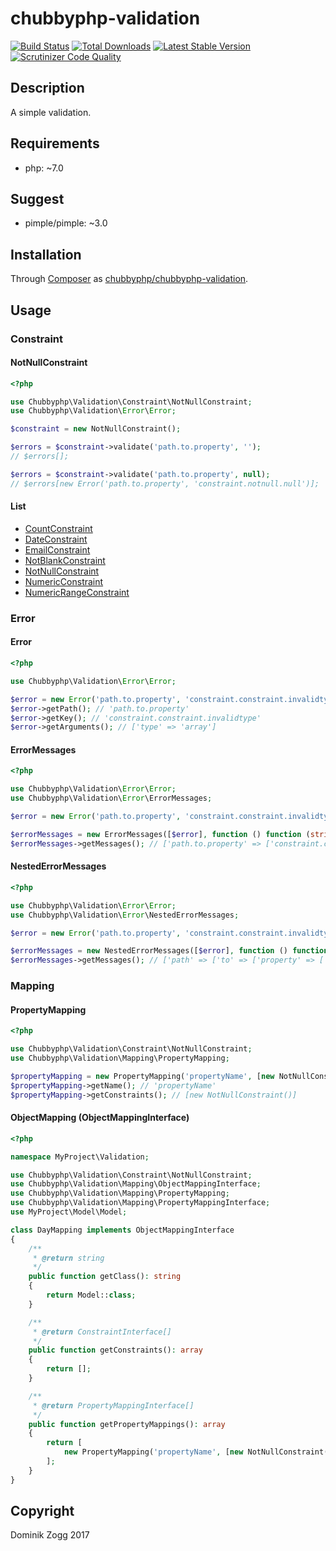 # chubbyphp-validation

[![Build Status](https://api.travis-ci.org/chubbyphp/chubbyphp-validation.png?branch=master)](https://travis-ci.org/chubbyphp/chubbyphp-validation)
[![Total Downloads](https://poser.pugx.org/chubbyphp/chubbyphp-validation/downloads.png)](https://packagist.org/packages/chubbyphp/chubbyphp-validation)
[![Latest Stable Version](https://poser.pugx.org/chubbyphp/chubbyphp-validation/v/stable.png)](https://packagist.org/packages/chubbyphp/chubbyphp-validation)
[![Scrutinizer Code Quality](https://scrutinizer-ci.com/g/chubbyphp/chubbyphp-validation/badges/quality-score.png?b=master)](https://scrutinizer-ci.com/g/chubbyphp/chubbyphp-validation/?branch=master)

## Description

A simple validation.

## Requirements

 * php: ~7.0

## Suggest

 * pimple/pimple: ~3.0

## Installation

Through [Composer](http://getcomposer.org) as [chubbyphp/chubbyphp-validation][1].

## Usage

### Constraint

#### NotNullConstraint

```php
<?php

use Chubbyphp\Validation\Constraint\NotNullConstraint;
use Chubbyphp\Validation\Error\Error;

$constraint = new NotNullConstraint();

$errors = $constraint->validate('path.to.property', '');
// $errors[];

$errors = $constraint->validate('path.to.property', null);
// $errors[new Error('path.to.property', 'constraint.notnull.null')];
```

#### List

* [CountConstraint][2]
* [DateConstraint][3]
* [EmailConstraint][4]
* [NotBlankConstraint][5]
* [NotNullConstraint][6]
* [NumericConstraint][7]
* [NumericRangeConstraint][8]

### Error

#### Error

```php
<?php

use Chubbyphp\Validation\Error\Error;

$error = new Error('path.to.property', 'constraint.constraint.invalidtype', ['type' => 'array']);
$error->getPath(); // 'path.to.property'
$error->getKey(); // 'constraint.constraint.invalidtype'
$error->getArguments(); // ['type' => 'array']
```

#### ErrorMessages

```php
<?php

use Chubbyphp\Validation\Error\Error;
use Chubbyphp\Validation\Error\ErrorMessages;

$error = new Error('path.to.property', 'constraint.constraint.invalidtype', ['type' => 'array']);

$errorMessages = new ErrorMessages([$error], function () function (string $key, array $arguments) { return $key; });
$errorMessages->getMessages(); // ['path.to.property' => ['constraint.constraint.invalidtype']]
```

#### NestedErrorMessages

```php
<?php

use Chubbyphp\Validation\Error\Error;
use Chubbyphp\Validation\Error\NestedErrorMessages;

$error = new Error('path.to.property', 'constraint.constraint.invalidtype', ['type' => 'array']);

$errorMessages = new NestedErrorMessages([$error], function () function (string $key, array $arguments) { return $key; });
$errorMessages->getMessages(); // ['path' => ['to' => ['property' => ['constraint.constraint.invalidtype']]]]
```

### Mapping

#### PropertyMapping

```php
<?php

use Chubbyphp\Validation\Constraint\NotNullConstraint;
use Chubbyphp\Validation\Mapping\PropertyMapping;

$propertyMapping = new PropertyMapping('propertyName', [new NotNullConstraint()]);
$propertyMapping->getName(); // 'propertyName'
$propertyMapping->getConstraints(); // [new NotNullConstraint()]
```

#### ObjectMapping (ObjectMappingInterface)

```php
<?php

namespace MyProject\Validation;

use Chubbyphp\Validation\Constraint\NotNullConstraint;
use Chubbyphp\Validation\Mapping\ObjectMappingInterface;
use Chubbyphp\Validation\Mapping\PropertyMapping;
use Chubbyphp\Validation\Mapping\PropertyMappingInterface;
use MyProject\Model\Model;

class DayMapping implements ObjectMappingInterface
{
    /**
     * @return string
     */
    public function getClass(): string
    {
        return Model::class;
    }

    /**
     * @return ConstraintInterface[]
     */
    public function getConstraints(): array
    {
        return [];
    }

    /**
     * @return PropertyMappingInterface[]
     */
    public function getPropertyMappings(): array
    {
        return [
            new PropertyMapping('propertyName', [new NotNullConstraint()]),
        ];
    }
}
```

## Copyright

Dominik Zogg 2017

[1]: https://packagist.org/packages/chubbyphp/chubbyphp-validation
[2]: doc/Constraint/CountConstraint.md
[3]: doc/Constraint/DateConstraint.md
[4]: doc/Constraint/EmailConstraint.md
[5]: doc/Constraint/NotBlankConstraint.md
[6]: doc/Constraint/NotNullConstraint.md
[7]: doc/Constraint/NumericConstraint.md
[8]: doc/Constraint/NumericRangeConstraint.md
